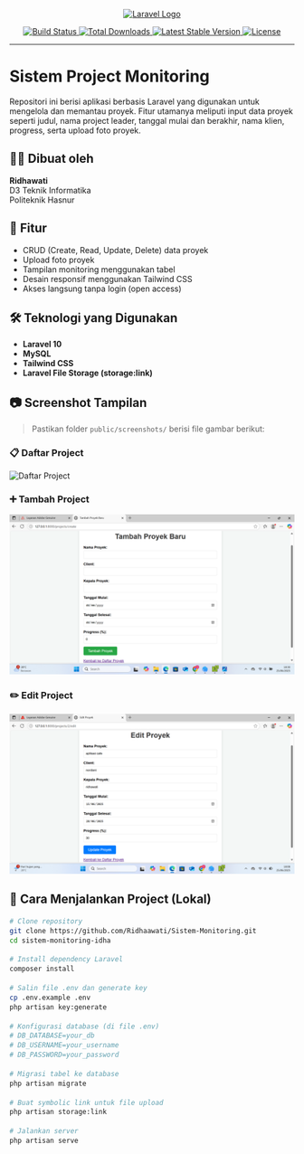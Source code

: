 <p align="center">
  <a href="https://laravel.com" target="_blank">
    <img src="https://raw.githubusercontent.com/laravel/art/master/logo-lockup/5%20SVG/2%20CMYK/1%20Full%20Color/laravel-logolockup-cmyk-red.svg" width="400" alt="Laravel Logo">
  </a>
</p>

<p align="center">
  <a href="https://github.com/laravel/framework/actions">
    <img src="https://github.com/laravel/framework/workflows/tests/badge.svg" alt="Build Status">
  </a>
  <a href="https://packagist.org/packages/laravel/framework">
    <img src="https://img.shields.io/packagist/dt/laravel/framework" alt="Total Downloads">
  </a>
  <a href="https://packagist.org/packages/laravel/framework">
    <img src="https://img.shields.io/packagist/v/laravel/framework" alt="Latest Stable Version">
  </a>
  <a href="https://packagist.org/packages/laravel/framework">
    <img src="https://img.shields.io/packagist/l/laravel/framework" alt="License">
  </a>
</p>

---

# Sistem Project Monitoring 

Repositori ini berisi aplikasi berbasis Laravel yang digunakan untuk mengelola dan memantau proyek. Fitur utamanya meliputi input data proyek seperti judul, nama project leader, tanggal mulai dan berakhir, nama klien, progress, serta upload foto proyek.

## 👩‍💻 Dibuat oleh

**Ridhawati**  
D3 Teknik Informatika  
Politeknik Hasnur  

## 📌 Fitur
- CRUD (Create, Read, Update, Delete) data proyek
- Upload foto proyek
- Tampilan monitoring menggunakan tabel
- Desain responsif menggunakan Tailwind CSS
- Akses langsung tanpa login (open access)

## 🛠️ Teknologi yang Digunakan
- **Laravel 10**
- **MySQL**
- **Tailwind CSS**
- **Laravel File Storage (storage:link)**

## 📷 Screenshot Tampilan

> Pastikan folder `public/screenshots/` berisi file gambar berikut:

### 📋 Daftar Project
![Daftar Project](screenshots/daftar.png)

### ➕ Tambah Project
![Tambah Project](screenshots/tambah.png)

### ✏️ Edit Project
![Edit Project](screenshots/edit.png)

## 🚀 Cara Menjalankan Project (Lokal)

```bash
# Clone repository
git clone https://github.com/Ridhaawati/Sistem-Monitoring.git
cd sistem-monitoring-idha

# Install dependency Laravel
composer install

# Salin file .env dan generate key
cp .env.example .env
php artisan key:generate

# Konfigurasi database (di file .env)
# DB_DATABASE=your_db
# DB_USERNAME=your_username
# DB_PASSWORD=your_password

# Migrasi tabel ke database
php artisan migrate

# Buat symbolic link untuk file upload
php artisan storage:link

# Jalankan server
php artisan serve
